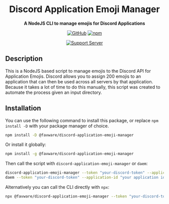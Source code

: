 <div align="center">

# Discord Application Emoji Manager

**A NodeJS CLI to manage emojis for Discord Applications**

[![GitHub](https://img.shields.io/github/license/favware/discord-application-emoji-manager)](https://github.com/favware/discord-application-emoji-manager/blob/main/LICENSE)
[![npm](https://img.shields.io/npm/v/@favware/discord-application-emoji-manager?color=crimson&logo=npm)](https://www.npmjs.com/package/@favware/discord-application-emoji-manager)

[![Support Server](https://discord.com/api/guilds/512303595966824458/embed.png?style=banner2)](https://join.favware.tech)

</div>

## Description

This is a NodeJS based script to manage emojis to the Discord API for
Application Emojis. Discord allows you to assign 200 emojis to an application
that can then be used across all servers by that application. Because it takes a
lot of time to do this manually, this script was created to automate the process
given an input directory.

## Installation

You can use the following command to install this package, or replace
`npm install -D` with your package manager of choice.

```sh
npm install -D @favware/discord-application-emoji-manager
```

Or install it globally:

```sh
npm install -g @favware/discord-application-emoji-manager
```

Then call the script with `discord-application-emoji-manager` or `daem`:

```sh
discord-application-emoji-manager --token "your-discord-token" --application-id "your application id" <command> [...arguments]
daem --token "your-discord-token" --application-id "your application id" <command> [...arguments]
```

Alternatively you can call the CLI directly with `npx`:

```sh
npx @favware/discord-application-emoji-manager --token "your-discord-token" --application-id "your application id" <command> [...arguments]
```
